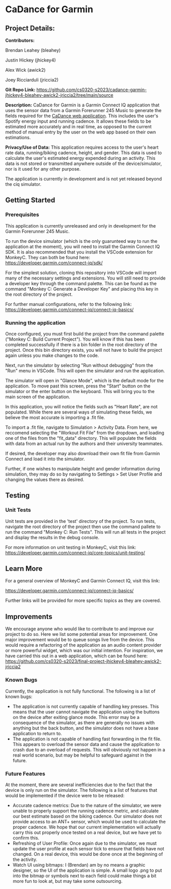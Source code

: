 # CaDance for Garmin

## Project Details:

**Contributors:**

Brendan Leahey (bleahey)

Justin Hickey (jhickey4)

Alex Wick (awick2)

Joey Ricciarduli (jriccia2)

**Git Repo Link:**
https://github.com/cs0320-s2023/cadance-garmin-jhickey4-bleahey-awick2-jriccia2/tree/main/source

**Description:**
CaDance for Garmin is a Garmin Connect IQ application that uses the sensor data
from a Garmin Forerunner 245 Music to generate the fields required for the
[CaDance web application](https://github.com/cs0320-s2023/final-project-jhickey4-bleahey-awick2-jriccia2). 
This includes the user's Spotify energy input and running cadence. It allows these fields to be estimated
more accurately and in real time, as opposed to the current method of manual entry by the user on the
web app based on their own estimations.

**Privacy/Use of Data:**
This application requires access to the user's heart rate data, running/biking
cadence, height, and gender. This data is used to calculate the user's
estimated energy expended during an activity. This data is not stored or
transmitted anywhere outside of the device/simulator, nor is it used for any other
purpose.

The application is currently in development and is not yet released
beyond the ciq simulator.

## Getting Started

### Prerequisites

This application is currently unreleased and only in development for the
Garmin Forerunner 245 Music.

To run the device simulator (which is the only guarunteed way to run the
application at the moment), you will need to install the Garmin Connect IQ SDK.
It is also recommended that you install the VSCode extension for MonkeyC.
They can both be found here:
https://developer.garmin.com/connect-iq/sdk/

For the simplest solution, cloning this repository into VSCode will import many
of the necessary settings and extensions. You will still need to provide a
developer key through the command palette. This can be found as the command
"Monkey C: Generate a Developer Key" and placing this key in the root directory
of the project.

For further manual configurations, refer to the following link:
https://developer.garmin.com/connect-iq/connect-iq-basics/

### Running the application

Once configured, you must first build the project from the command palette
("Monkey C: Build Current Project"). You will know if this has been completed
successfully if there is a bin folder in the root directory of the project. Once
this bin directory exists, you will not have to build the project again unless
you make changes to the code.

Next, run the simulator by selecting "Run without debugging"
from the "Run" menu in VSCode. This will open the simulator and run the
application.

The simulator will open in "Glance Mode", which is the default mode for the
application. To move past this screen, press the "Start" button on the simulator
or the enter button on the keyboard. This will bring you to the main screen of
the application.

In this application, you will notice the fields such as "Heart Rate", are
not populated. While there are several ways of simulating these fields, we
believe the most accurate is importing a .fit file.

To import a .fit file, navigate to Simulation > Activity Data. From here, we
reccomend selecting the "Workout Fit File" from the dropdown, and loading one of
the files from the "fit_data" directory. This will populate the fields with
data from an actual run by the authors and their university teammates.

If desired, the developer may also download their own fit file from Garmin
Connect and load it into the simulator.

Further, if one wishes to manipulate height and gender information during
simulation, they may do so by navigating to Settings > Set User Profile and
changing the values there as desired.

## Testing

### Unit Tests

Unit tests are provided in the 'test' directory of the project. To run tests,
navigate the root directory of the project then use the command pallete to run
the command "Monkey C: Run Tests". This will run all tests in the project and
display the results in the debug console.

For more information on unit testing in MonkeyC, visit this link:
https://developer.garmin.com/connect-iq/core-topics/unit-testing/

## Learn More

For a general overview of MonkeyC and Garmin Connect IQ, visit this link:

https://developer.garmin.com/connect-iq/connect-iq-basics/

Further links will be provided for more specific topics as they are covered.

## Improvements

We encourage anyone who would like to contribute to and improve our project to
do so. Here we list some potential areas for improvement. One major improvement
would be to queue songs live from the device. This would require a refactoring
of the application as an audio content provider or more powerful widget, which
was our initial intention. For inspiration, we have carried this out in a web
application, which can be found here:
https://github.com/cs0320-s2023/final-project-jhickey4-bleahey-awick2-jriccia2

### Known Bugs

Currently, the application is not fully functional. The following is a list of
known bugs:

- The application is not currently capable of handling key presses. This means
  that the user cannot navigate the application using the buttons on the device
  after exiting glance mode.
  This error may be a consequence of the simulator, as there are generally no
  issues with anything but the back button, and the simulator does not have a
  base application to return to.
- The application is not capable of handling fast forwarding in the fit file.
  This appears to overload the sensor data and cause the application to crash
  due to an overload of requests. This will obviously not happen in a real
  world scenario, but may be helpful to safeguard against in the future.

### Future Features

At the moment, there are several inefficiencies due to the fact that the device
is only run on the simulator. The following is a list of features that would be
implemented if the device were to be released:

- Accurate cadence metrics: Due to the nature of the simulator, we were unable
  to properly support the running cadence metric, and calculate our best
  estimate based on the biking cadence. Our simulator does not provide access
  to an ANT+ sensor, which would be used to calculate the proper cadence. We hope
  that our current implementation will actually carry this out properly once
  tested on a real device, but we have yet to confirm this.
- Refreshing of User Profile: Once again due to the simulator, we must update
  the user profile at each sensor tick to ensure that fields have not changed.
  On a real device, this would be done once at the beginning of the activity.
- Watch UI using bitmaps: I (Brendan) am by no means a graphic designer, so the
  UI of the application is simple. A small logo .png to put into the
  bitmap or symbols next to each field could make things a bit more fun to look
  at, but may take some outsourcing.
